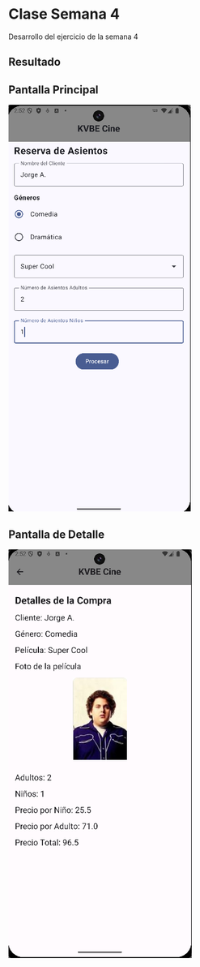 # Clase Semana 4
Desarrollo del ejercicio de la semana 4

## Resultado

## Pantalla Principal

![Pantalla Principal](./docs/principal.png)

## Pantalla de Detalle

![Pantalla de Detalle](./docs/detail.png)
